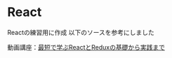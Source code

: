 # React
Reactの練習用に作成
以下のソースを参考にしました


動画講座：[最短で学ぶReactとReduxの基礎から実践まで](https://www.udemy.com/react-redux-from-beginning/)

